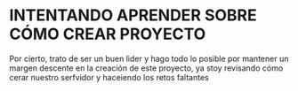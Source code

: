 # INTENTANDO APRENDER SOBRE CÓMO CREAR PROYECTO

Por cierto, trato de ser un buen lider y hago todo lo posible por mantener un margen descente en la creación de este
proyecto, ya stoy revisando cómo cerar nuestro serfvidor y haceiendo los retos faltantes
